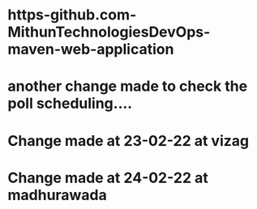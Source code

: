# https-github.com-MithunTechnologiesDevOps-maven-web-application

# another change made to check the poll scheduling....

# Change made at 23-02-22 at vizag

# Change made at 24-02-22 at madhurawada
